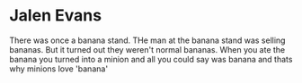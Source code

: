 # Jalen Evans
There was once a banana stand. THe man at the banana stand was selling bananas. But it turned out they weren't normal bananas. When you ate the banana you turned into a minion and all you could say was banana and thats why minions love 'banana'
 